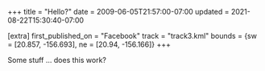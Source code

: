 +++
title = "Hello?"
date = 2009-06-05T21:57:00-07:00
updated = 2021-08-22T15:30:40-07:00

[extra]
first_published_on = "Facebook"
track = "track3.kml"
bounds = {sw = [20.857, -156.693], ne = [20.94, -156.166]}
+++

Some stuff … does this work?

<!-- more -->
